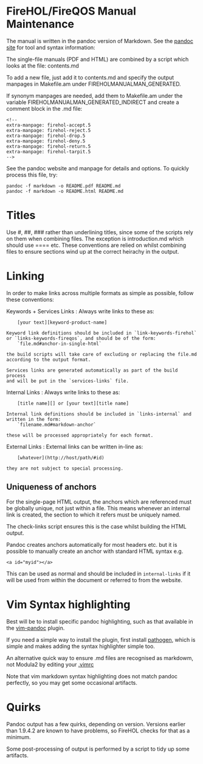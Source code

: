FireHOL/FireQOS Manual Maintenance
==================================

The manual is written in the pandoc version of Markdown. See the
[pandoc site](http://johnmacfarlane.net/pandoc/README.html) for tool
and syntax information:

The single-file manuals (PDF and HTML) are combined by a script which looks
at the file:
    contents.md

To add a new file, just add it to contents.md and specify the output
manpages in Makefile.am under FIREHOLMANUALMAN_GENERATED.

If synonym manpages are needed, add them to Makefile.am under the variable
FIREHOLMANUALMAN_GENERATED_INDIRECT and create a comment block in
the .md file:

~~~~
<!--
extra-manpage: firehol-accept.5
extra-manpage: firehol-reject.5
extra-manpage: firehol-drop.5
extra-manpage: firehol-deny.5
extra-manpage: firehol-return.5
extra-manpage: firehol-tarpit.5
-->
~~~~

See the pandoc website and manpage for details and options. To quickly
process this file, try:

    pandoc -f markdown -o README.pdf README.md
    pandoc -f markdown -o README.html README.md


Titles
======

Use #, ##, ### rather than underlining titles, since some of the scripts
rely on them when combining files. The exception is introduction.md which
should use ==== etc. These conventions are relied on whilst combining
files to ensure sections wind up at the correct heirachy in the output.


Linking
=======

In order to make links across multiple formats as simple as possible,
follow these conventions:

Keywords + Services Links
:   Always write links to these as:

        [your text][keyword-product-name]

    Keyword link definitions should be included in `link-keywords-firehol`
    or `links-keywords-fireqos`, and should be of the form:
        `file.md#anchor-in-single-html`

    the build scripts will take care of excluding or replacing the file.md
    according to the output format.

    Services links are generated automatically as part of the build process
    and will be put in the `services-links` file.

Internal Links
:   Always write links to these as:

        [title name][] or [your text][title name]

    Internal link definitions should be included in `links-internal` and
    written in the form:
        `filename.md#markdown-anchor`

    these will be processed appropriately for each format.

External Links
:   External links can be written in-line as:

        [whatever](http://host/path/#id)

    they are not subject to special processing.


Uniqueness of anchors
---------------------
For the single-page HTML output, the anchors which are referenced must
be globally unique, not just within a file. This means whenever an
internal link is created, the section to which it refers must be
uniquely named.

The check-links script ensures this is the case whilst building the
HTML output.

Pandoc creates anchors automatically for most headers etc. but it is
possible to manually create an anchor with standard HTML syntax e.g.

    <a id="myid"></a>

This can be used as normal and should be included in `internal-links`
if it will be used from within the document or referred to from the
website.


Vim Syntax highlighting
=======================
Best will be to install specific pandoc highlighting, such as
that available in the [vim-pandoc](https://github.com/vim-pandoc/vim-pandoc)
plugin.

If you need a simple way to install the plugin, first install
[pathogen](https://github.com/tpope/vim-pathogen), which is simple and
makes adding the syntax highlighter simple too.

An alternative quick way to ensure .md files are recognised as markdowm,
not Modula2 by editing your
[.vimrc](https://github.com/tpope/vim-markdown/blob/master/ftdetect/markdown.vim)

Note that vim markdown syntax highlighting does not match pandoc perfectly,
so you may get some occasional artifacts.


Quirks
======

Pandoc output has a few quirks, depending on version. Versions earlier
than 1.9.4.2 are known to have problems, so FireHOL checks for that as
a minimum.

Some post-processing of output is performed by a script to tidy up some
artifacts.
